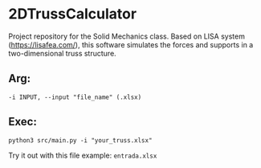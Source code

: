 # 2DTrussCalculator
Project repository for the Solid Mechanics class. Based on LISA system (https://lisafea.com/), this software simulates the forces and supports in a two-dimensional truss structure.

## Arg:
```
-i INPUT, --input "file_name" (.xlsx)
```

## Exec:
```
python3 src/main.py -i "your_truss.xlsx" 
```

Try it out with this file example: `entrada.xlsx`